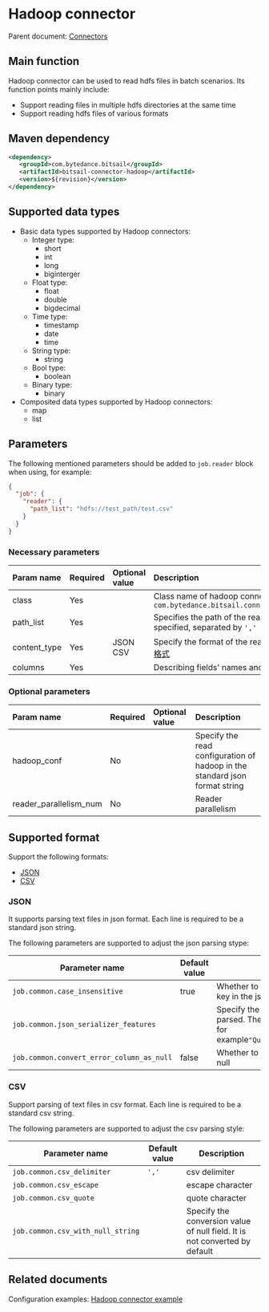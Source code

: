 # Hadoop connector

Parent document: [Connectors](../README.md)

## Main function

Hadoop connector can be used to read hdfs files in batch scenarios. Its function points mainly include:

 - Support reading files in multiple hdfs directories at the same time
 - Support reading hdfs files of various formats

## Maven dependency

```xml
<dependency>
   <groupId>com.bytedance.bitsail</groupId>
   <artifactId>bitsail-connector-hadoop</artifactId>
   <version>${revision}</version>
</dependency>
```

## Supported data types
 - Basic data types supported by Hadoop connectors:
      - Integer type:
        - short
        - int
        - long
        - biginterger
      - Float type:
          - float
          - double
          - bigdecimal
      - Time type:
          - timestamp
          - date
          - time
      - String type:
          - string
      - Bool type:
          - boolean
      - Binary type:
          - binary
- Composited data types supported by Hadoop connectors:
    - map
    - list

## Parameters

The following mentioned parameters should be added to `job.reader` block when using, for example:

```json
{
  "job": {
    "reader": {
      "path_list": "hdfs://test_path/test.csv"
    }
  }
}
```

###  Necessary parameters

| Param name   | Required | Optional value | Description                                                                                       |
|:-------------|:---------|:---------------|:--------------------------------------------------------------------------------------------------|
| class        | Yes      |                | Class name of hadoop connector, `com.bytedance.bitsail.connector.hadoop.source.HadoopInputFormat` |
| path_list    | Yes      |                | Specifies the path of the read in file. Multiple paths can be specified, separated by `','`       |
| content_type | Yes      | JSON<br>CSV    | Specify the format of the read in file. For details, refer to[支持的文件格式](#jump_format)              |
| columns      | Yes      |                | Describing fields' names and types                                                                |

### Optional parameters
| Param name             | Required | Optional value | Description                                                                 |
|:-----------------------|:---------|:---------------|:----------------------------------------------------------------------------|
| hadoop_conf            | No       |                | Specify the read configuration of hadoop in the standard json format string |
| reader_parallelism_num | No       |                | Reader parallelism                                                          |


## <span id="jump_format">Supported format</span>

Support the following formats:

- [JSON](#jump_json)
- [CSV](#jump_csv)

<!-- - [PROTOBUF]&#40;#jump_protobuf&#41; ) -->

### <span id="jump_json">JSON</span>
It supports parsing text files in json format. Each line is required to be a standard json string. 

The following parameters are supported to adjust the json parsing stype:


| Parameter name                            | Default value | Description                                                                                                                          |
|-------------------------------------------|---------------|--------------------------------------------------------------------------------------------------------------------------------------|
| `job.common.case_insensitive`             | true          | Whether to be sensitive to the case of the key in the json field                                                                     |
| `job.common.json_serializer_features`     |               | Specify the mode when 'FastJsonUtil' is parsed. The format is `','` separated string, for example`"QuoteFieldNames,UseSingleQuotes"` |
| `job.common.convert_error_column_as_null` | false         | Whether to set the field with parsing error to null                                                                                  |

### <span id="jump_csv">CSV</span>
Support parsing of text files in csv format. Each line is required to be a standard csv string.

The following parameters are supported to adjust the csv parsing style:


| Parameter name                    | Default value | Description                                                                |
|-----------------------------------|---------------|----------------------------------------------------------------------------|
| `job.common.csv_delimiter`        | `','`         | csv delimiter                                                              |
| `job.common.csv_escape`           |               | escape character                                                           |
| `job.common.csv_quote`            |               | quote character                                                            |
| `job.common.csv_with_null_string` |               | Specify the conversion value of null field. It is not converted by default |

<!--
### <span id="jump_protobuf">PROTOBUF</span>

支持对protobuf格式文件进行解析。

解析protobuf格式文件时，必需以下参数:


| 参数名称 | 参数是否必需   | 参数说明 |
|--------|----------|---------|
|`job.common.proto.descriptor`| 是 |base64方式存储protobufm描述文件|
|`job.common.proto.class_name`| 是 |指定protobuf描述文件中用于解析的类名|
-->

## Related documents

Configuration examples: [Hadoop connector example](./hadoop-example.md)
